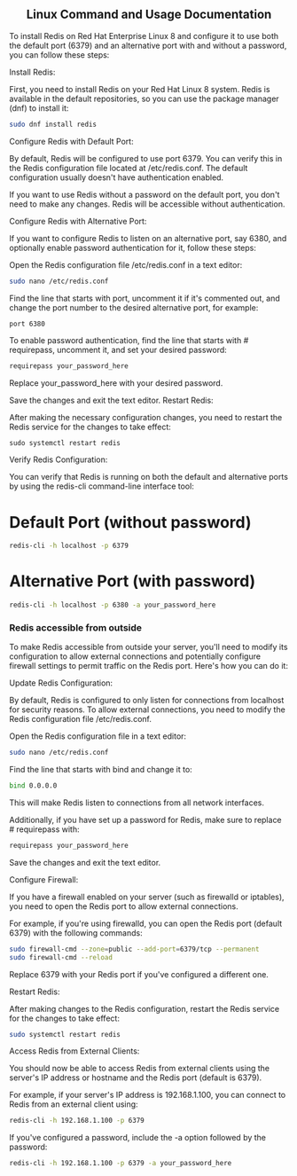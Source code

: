 <h2 align="center">
Linux Command and Usage Documentation
</h2>

To install Redis on Red Hat Enterprise Linux 8 and configure it to use both the default port (6379) and an alternative port with and without a password, you can follow these steps:

Install Redis:

First, you need to install Redis on your Red Hat Linux 8 system. Redis is available in the default repositories, so you can use the package manager (dnf) to install it:
```bash
sudo dnf install redis
```
Configure Redis with Default Port:

By default, Redis will be configured to use port 6379. You can verify this in the Redis configuration file located at /etc/redis.conf. The default configuration usually doesn't have authentication enabled.

If you want to use Redis without a password on the default port, you don't need to make any changes. Redis will be accessible without authentication.

Configure Redis with Alternative Port:

If you want to configure Redis to listen on an alternative port, say 6380, and optionally enable password authentication for it, follow these steps:

Open the Redis configuration file /etc/redis.conf in a text editor:
```bash
sudo nano /etc/redis.conf
```
Find the line that starts with port, uncomment it if it's commented out, and change the port number to the desired alternative port, for example:
```bash
port 6380
```
To enable password authentication, find the line that starts with # requirepass, uncomment it, and set your desired password:
```bash
requirepass your_password_here
```
Replace your_password_here with your desired password.

Save the changes and exit the text editor.
Restart Redis:

After making the necessary configuration changes, you need to restart the Redis service for the changes to take effect:
```
sudo systemctl restart redis
```
Verify Redis Configuration:

You can verify that Redis is running on both the default and alternative ports by using the redis-cli command-line interface tool:

# Default Port (without password)
```bash
redis-cli -h localhost -p 6379
```

# Alternative Port (with password)
```bash
redis-cli -h localhost -p 6380 -a your_password_here
```


### Redis accessible from outside

To make Redis accessible from outside your server, you'll need to modify its configuration to allow external connections and potentially configure firewall settings to permit traffic on the Redis port. Here's how you can do it:

Update Redis Configuration:

By default, Redis is configured to only listen for connections from localhost for security reasons. To allow external connections, you need to modify the Redis configuration file /etc/redis.conf.

Open the Redis configuration file in a text editor:
```bash
sudo nano /etc/redis.conf
```
Find the line that starts with bind and change it to:
```bash
bind 0.0.0.0
```
This will make Redis listen to connections from all network interfaces.

Additionally, if you have set up a password for Redis, make sure to replace # requirepass with:
```bash
requirepass your_password_here
```
Save the changes and exit the text editor.

Configure Firewall:

If you have a firewall enabled on your server (such as firewalld or iptables), you need to open the Redis port to allow external connections.

For example, if you're using firewalld, you can open the Redis port (default 6379) with the following commands:
```bash
sudo firewall-cmd --zone=public --add-port=6379/tcp --permanent
sudo firewall-cmd --reload
```
Replace 6379 with your Redis port if you've configured a different one.

Restart Redis:

After making changes to the Redis configuration, restart the Redis service for the changes to take effect:
```bash
sudo systemctl restart redis
```
Access Redis from External Clients:

You should now be able to access Redis from external clients using the server's IP address or hostname and the Redis port (default is 6379).

For example, if your server's IP address is 192.168.1.100, you can connect to Redis from an external client using:
```bash
redis-cli -h 192.168.1.100 -p 6379
```
If you've configured a password, include the -a option followed by the password:
```bash
redis-cli -h 192.168.1.100 -p 6379 -a your_password_here
```

